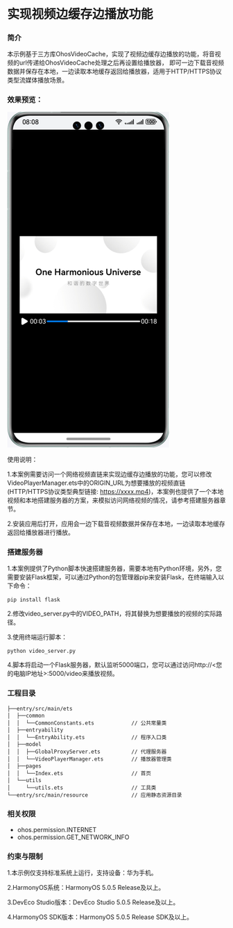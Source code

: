 # 实现视频边缓存边播放功能

### 简介

本示例基于三方库OhosVideoCache，实现了视频边缓存边播放的功能，将音视频的url传递给OhosVideoCache处理之后再设置给播放器， 即可一边下载音视频数据并保存在本地，一边读取本地缓存返回给播放器，适用于HTTP/HTTPS协议类型流媒体播放场景。

### 效果预览：

![image](screenshots/video.png)

使用说明：

1.本案例需要访问一个网络视频直链来实现边缓存边播放的功能，您可以修改VideoPlayerManager.ets中的ORIGIN_URL为想要播放的视频直链(HTTP/HTTPS协议类型典型链接: https://xxxx.mp4)，本案例也提供了一个本地视频和本地搭建服务器的方案，来模拟访问网络视频的情况，请参考搭建服务器章节。

2.安装应用后打开，应用会一边下载音视频数据并保存在本地，一边读取本地缓存返回给播放器进行播放。

### 搭建服务器

1.本案例提供了Python脚本快速搭建服务器，需要本地有Python环境，另外，您需要安装Flask框架，可以通过Python的包管理器pip来安装Flask，在终端输入以下命令：

```
pip install flask
```

2.修改video_server.py中的VIDEO_PATH，将其替换为想要播放的视频的实际路径。

3.使用终端运行脚本：
```
python video_server.py
```

4.脚本将启动一个Flask服务器，默认监听5000端口，您可以通过访问http://<您的电脑IP地址>:5000/video来播放视频。

### 工程目录

```
├──entry/src/main/ets
│  ├──common
│  │  └──CommonConstants.ets            // 公共常量类
│  ├──entryability
│  │  └──EntryAbility.ets               // 程序入口类
│  ├──model
│  │  ├──GlobalProxyServer.ets          // 代理服务器
│  │  └──VideoPlayerManager.ets         // 播放器管理类
│  ├──pages                  
│  │  └──Index.ets                      // 首页
│  └──utils
│     └──utils.ets                      // 工具类
└──entry/src/main/resource              // 应用静态资源目录
```

### 相关权限

- ohos.permission.INTERNET
- ohos.permission.GET_NETWORK_INFO

### 约束与限制

1.本示例仅支持标准系统上运行，支持设备：华为手机。

2.HarmonyOS系统：HarmonyOS 5.0.5 Release及以上。

3.DevEco Studio版本：DevEco Studio 5.0.5 Release及以上。

4.HarmonyOS SDK版本：HarmonyOS 5.0.5 Release SDK及以上。